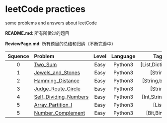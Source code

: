 # leetCode practices

some problems and answers about leetCode

**README.md**: 所有所做过的题目

**ReviewPage.md**: 所有题目的总结和归纳（不断完善中）

| Squence | Problem       | Level  | Language  | Tags |
|:-------:|:--------------|:------:|:---------:|:----:|
|0|[Two_Sum](https://github.com/Kelv1nYu/leetCode_practices/blob/master/Problems/Two_Sum.md)|Easy|Python3|[List,Dictionary]|
|1|[Jewels_and_Stones](https://github.com/Kelv1nYu/leetCode_practices/blob/master/Problems/Jewels_and_Stones.md)|Easy|Python3|[String]|
|2|[Hamming_Distance](https://github.com/Kelv1nYu/leetCode_practices/blob/master/Problems/Hamming_Distance.md)|Easy|Python3|[String,binary]|
|3|[Judge_Route_Circle](https://github.com/Kelv1nYu/leetCode_practices/blob/master/Problems/Judge_Route_Circle.md)|Easy|Python3|[String]|
|4|[Self_Dividing_Numbers](https://github.com/Kelv1nYu/leetCode_practices/blob/master/Problems/Self_Dividing_Numbers.md)|Easy|Python3|[Int,String,List]|
|5|[Array_Partition_I](https://github.com/Kelv1nYu/leetCode_practices/blob/master/Problems/Array_Partition_I.md)|Easy|Python3|[List]|
|5|[Number_Complement](https://github.com/Kelv1nYu/leetCode_practices/blob/master/Problems/Number_Complement.md)|Easy|Python3|[Bit,Binary]|